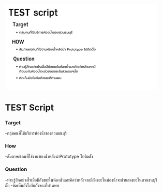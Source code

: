 ![TestScrip](../DT_IMGDATA/Script.png)
# TEST Script
### Target
-กลุ่มคนที่ใช้บริการห้องน้ำของสวนธนบุรี
### How
-สัมภาษณ์คนที่ใช้งานห้องน้ำหลังนำPrototype ไปติดตั้ง
### Question
-ท่านรู้สึกอย่างไรเมื่อมีถังขยะในห้องน้ำและคิดว่าหลังจากมีถังขยะในห้องน้ำจะช่วยลดขยะในสวนธนบุรีมั้ย
-คิดเห็นยังไงกับถังขยะที่ท่านพบ
